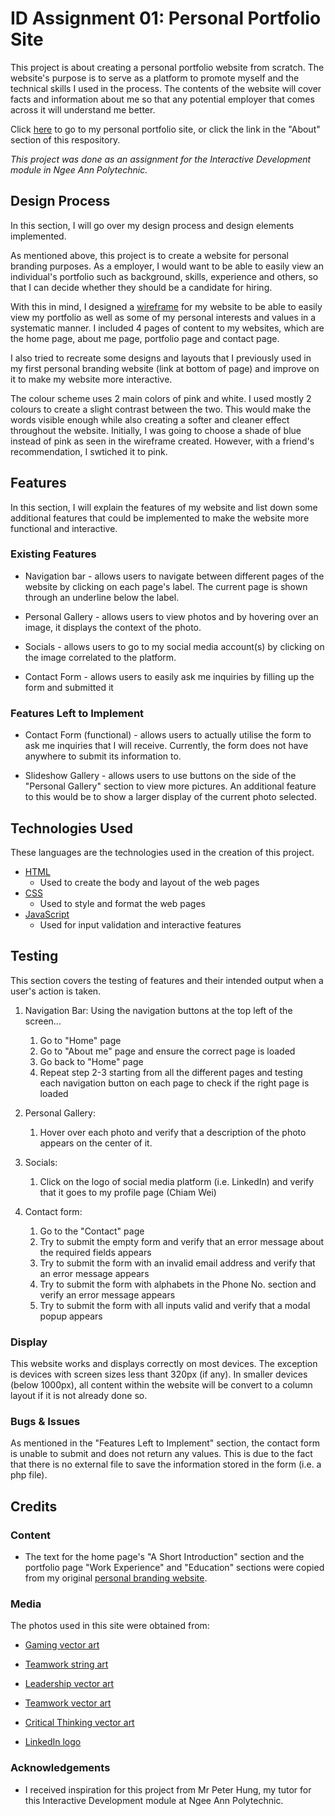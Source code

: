 # ID Assignment 01: Personal Portfolio Site

This project is about creating a personal portfolio website from scratch. The website's purpose is to serve as a platform to promote myself and the technical skills I used in the process. The contents of the website will cover facts and information about me so that any potential employer that comes across it will understand me better.

Click [here](https://ubertronian04.github.io/ID-Assignment-01/) to go to my personal portfolio site, or click the link in the "About" section of this respository.

_This project was done as an assignment for the Interactive Development module in Ngee Ann Polytechnic._

## Design Process

In this section, I will go over my design process and design elements implemented.

As mentioned above, this project is to create a website for personal branding purposes. As a employer, I would want to be able to easily view an individual's portfolio such as background, skills, experience and others, so that I can decide whether they should be a candidate for hiring.

With this in mind, I designed a [wireframe](https://xd.adobe.com/view/5c9a7b52-5ff3-4dd2-8a6b-3bba49ac067b-09c9/) for my website to be able to easily view my portfolio as well as some of my personal interests and values in a systematic manner. I included 4 pages of content to my websites, which are the home page, about me page, portfolio page and contact page.

I also tried to recreate some designs and layouts that I previously used in my first personal branding website (link at bottom of page) and improve on it to make my website more interactive.

The colour scheme uses 2 main colors of pink and white. I used mostly 2 colours to create a slight contrast between the two. This would make the words visible enough while also creating a softer and cleaner effect throughout the website. Initially, I was going to choose a shade of blue instead of pink as seen in the wireframe created. However, with a friend's recommendation, I swtiched it to pink.

## Features

In this section, I will explain the features of my website and list down some additional features that could be implemented to make the website more functional and interactive.

### Existing Features

- Navigation bar - allows users to navigate between different pages of the website by clicking on each page's label. The current page is shown through an underline below the label.

- Personal Gallery - allows users to view photos and by hovering over an image, it displays the context of the photo.

- Socials - allows users to go to my social media account(s) by clicking on the image correlated to the platform.

- Contact Form - allows users to easily ask me inquiries by filling up the form and submitted it

### Features Left to Implement

- Contact Form (functional) - allows users to actually utilise the form to ask me inquiries that I will receive. Currently, the form does not have anywhere to submit its information to.

- Slideshow Gallery - allows users to use buttons on the side of the "Personal Gallery" section to view more pictures. An additional feature to this would be to show a larger display of the current photo selected.

## Technologies Used

These languages are the technologies used in the creation of this project.

- [HTML](https://developer.mozilla.org/en-US/docs/Web/HTML)
  - Used to create the body and layout of the web pages
- [CSS](https://developer.mozilla.org/en-US/docs/Web/CSS)
  - Used to style and format the web pages
- [JavaScript](https://developer.mozilla.org/en-US/docs/Web/JavaScript)
  - Used for input validation and interactive features

## Testing

This section covers the testing of features and their intended output when a user's action is taken.

1. Navigation Bar:
   Using the navigation buttons at the top left of the screen...

   1. Go to "Home" page
   2. Go to "About me" page and ensure the correct page is loaded
   3. Go back to "Home" page
   4. Repeat step 2-3 starting from all the different pages and testing each navigation button on each page to check if the right page is loaded

2. Personal Gallery:

   1. Hover over each photo and verify that a description of the photo appears on the center of it.

3. Socials:

   1. Click on the logo of social media platform (i.e. LinkedIn) and verify that it goes to my profile page (Chiam Wei)

4. Contact form:

   1. Go to the "Contact" page
   2. Try to submit the empty form and verify that an error message about the required fields appears
   3. Try to submit the form with an invalid email address and verify that an error message appears
   4. Try to submit the form with alphabets in the Phone No. section and verify an error message appears
   5. Try to submit the form with all inputs valid and verify that a modal popup appears

### Display

This website works and displays correctly on most devices. The exception is devices with screen sizes less thant 320px (if any). In smaller devices (below 1000px), all content within the website will be convert to a column layout if it is not already done so.

### Bugs & Issues

As mentioned in the "Features Left to Implement" section, the contact form is unable to submit and does not return any values. This is due to the fact that there is no external file to save the information stored in the form (i.e. a php file).

## Credits

### Content

- The text for the home page's "A Short Introduction" section and the portfolio page "Work Experience" and "Education" sections were copied from my original [personal branding website](https://s10223002.wixsite.com/mypersonalbranding).

### Media

The photos used in this site were obtained from:

- [Gaming vector art](https://razorpay.com/blog/payment-solutions-for-online-gaming-companies-payouts/)

- [Teamwork string art](https://www.smallbizdaily.com/6-team-building-skills-you-must-develop-for-better-collaboration/)

- [Leadership vector art](https://gonextpage.com/2018/12/28/practicing-the-art-of-leadership/)

- [Teamwork vector art](https://www.range.co/blog/teamwork-in-the-workplace)

- [Critical Thinking vector art](https://talentlens.in/critical-thinking-essence-decisive-mind-works/)

- [LinkedIn logo](https://mekes.com/linkedin-logo/)

### Acknowledgements

- I received inspiration for this project from Mr Peter Hung, my tutor for this Interactive Development module at Ngee Ann Polytechnic.
